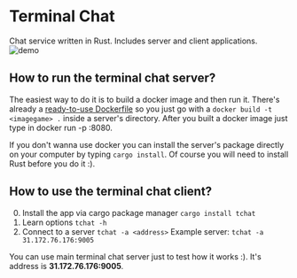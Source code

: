 # Terminal Chat
Chat service written in Rust. Includes server and client applications.
![demo](https://drop.davy.page/hRMXlkDN/Mar-01-2023%2013-44-04.gif)

## How to run the terminal chat server?
The easiest way to do it is to build a docker image and then run it. There's already a [ready-to-use Dockerfile](https://github.com/IDSaves/terminal-chat/blob/master/server/Dockerfile) so you just go with a `docker build -t <imagegame> .` inside a server's directory. After you built a docker image just type in docker run <imagename> -p <your port>:8080.

If you don't wanna use docker you can install the server's package directly on your computer by typing `cargo install`. Of course you will need to install Rust before you do it :).
## How to use the terminal chat client?
0. Install the app via cargo package manager
```cargo install tchat```
1. Learn options 
```tchat -h```
2. Connect to a server 
```tchat -a <address>``` 
Example server: ```tchat -a 31.172.76.176:9005```

You can use main terminal chat server just to test how it works :). It's address is **31.172.76.176:9005**.